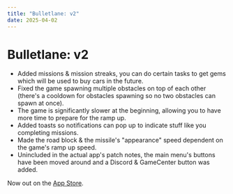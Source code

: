 ```yaml
---
title: "Bulletlane: v2"
date: 2025-04-02
---
```


# Bulletlane: v2 
- Added missions & mission streaks, you can do certain tasks to get gems which will be used to buy cars in the future.
- Fixed the game spawning multiple obstacles on top of each other (there's a cooldown for obstacles spawning so no two obstacles can spawn at once).
- The game is significantly slower at the beginning, allowing you to have more time to prepare for the ramp up.
- Added toasts so notifications can pop up to indicate stuff like you completing missions.
- Made the road block & the missile's "appearance" speed dependent on the game's ramp up speed.
- Unincluded in the actual app's patch notes, the main menu's buttons have been moved around and a Discord & GameCenter button was added.

Now out on the [App Store](https://apps.apple.com/us/app/bulletlane/id6743356289).